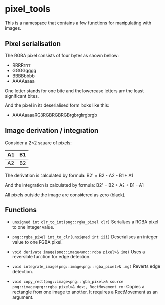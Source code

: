 # pixel_tools

This is a namespace that contains a few functions for manipulating with images.

## Pixel serialisation

The RGBA pixel consists of four bytes as shown bellow:
* RRRRrrrr
* GGGGgggg
* BBBBbbbb
* AAAAaaaa

One letter stands for one bite and the lowercase letters are the least significant bites.

And the pixel in its deserialised form looks like this:
* AAAAaaaaRGBRGBRGBRGBrgbrgbrgbrgb

## Image derivation / integration

Consider a 2×2 square of pixels:

 A1 | B1
--- | ---
 A2 | B2

The derivation is calculated by formula: B2' = B2 - A2 - B1 + A1

And the integration is calculated by formula: B2' = B2 + A2 + B1 - A1

All pixels outside the image are considered as zero (black).

## Functions

* ```unsigned int clr_to_int(png::rgba_pixel clr)``` Serialises a RGBA pixel to one integer value.
* ```png::rgba_pixel int_to_clr(unsigned int iii)``` Deserialises an integer value to one RGBA pixel.

* ```void derivate_image(png::image<png::rgba_pixel>& img)``` Uses a reversible function for edge detection.
* ```void integrate_image(png::image<png::rgba_pixel>& img)``` Reverts edge detection.

* ```void copy_rect(png::image<png::rgba_pixel>& source, png::image<png::rgba_pixel>& dest, RectMovement rm)``` Copies a rectangle from one image to another. It requires a RectMovement as an argument.

